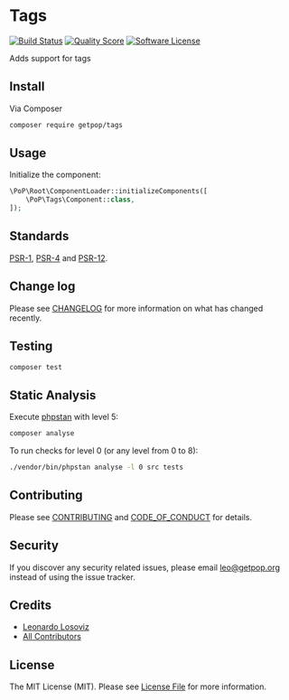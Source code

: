 # Tags

[![Build Status][ico-travis]][link-travis]
[![Quality Score][ico-code-quality]][link-code-quality]
[![Software License][ico-license]](LICENSE.md)

<!--
[![Latest Version on Packagist][ico-version]][link-packagist]
[![Coverage Status][ico-scrutinizer]][link-scrutinizer]
[![Total Downloads][ico-downloads]][link-downloads]
-->

Adds support for tags

## Install

Via Composer

``` bash
composer require getpop/tags
```

## Usage

Initialize the component:

``` php
\PoP\Root\ComponentLoader::initializeComponents([
    \PoP\Tags\Component::class,
]);
```

## Standards

[PSR-1](https://www.php-fig.org/psr/psr-1), [PSR-4](https://www.php-fig.org/psr/psr-4) and [PSR-12](https://www.php-fig.org/psr/psr-12).

## Change log

Please see [CHANGELOG](CHANGELOG.md) for more information on what has changed recently.

## Testing

``` bash
composer test
```

## Static Analysis

Execute [phpstan](https://github.com/phpstan/phpstan) with level 5:

``` bash
composer analyse
```

To run checks for level 0 (or any level from 0 to 8):

``` bash
./vendor/bin/phpstan analyse -l 0 src tests
```

## Contributing

Please see [CONTRIBUTING](CONTRIBUTING.md) and [CODE_OF_CONDUCT](CODE_OF_CONDUCT.md) for details.

## Security

If you discover any security related issues, please email leo@getpop.org instead of using the issue tracker.

## Credits

- [Leonardo Losoviz][link-author]
- [All Contributors][link-contributors]

## License

The MIT License (MIT). Please see [License File](LICENSE.md) for more information.

[ico-version]: https://img.shields.io/packagist/v/getpop/tags.svg?style=flat-square
[ico-license]: https://img.shields.io/badge/license-MIT-brightgreen.svg?style=flat-square
[ico-travis]: https://img.shields.io/travis/getpop/tags/master.svg?style=flat-square
[ico-scrutinizer]: https://img.shields.io/scrutinizer/coverage/g/getpop/tags.svg?style=flat-square
[ico-code-quality]: https://img.shields.io/scrutinizer/g/getpop/tags.svg?style=flat-square
[ico-downloads]: https://img.shields.io/packagist/dt/getpop/tags.svg?style=flat-square

[link-packagist]: https://packagist.org/packages/getpop/tags
[link-travis]: https://travis-ci.org/getpop/tags
[link-scrutinizer]: https://scrutinizer-ci.com/g/getpop/tags/code-structure
[link-code-quality]: https://scrutinizer-ci.com/g/getpop/tags
[link-downloads]: https://packagist.org/packages/getpop/tags
[link-author]: https://github.com/leoloso
[link-contributors]: ../../contributors
